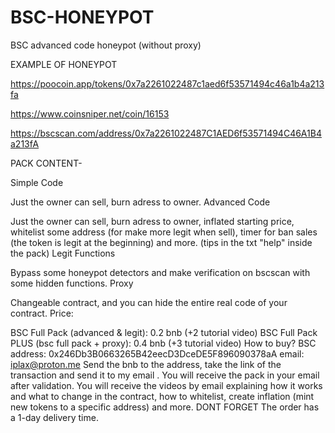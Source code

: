 # BSC-HONEYPOT
BSC advanced code honeypot (without proxy)

EXAMPLE OF HONEYPOT

https://poocoin.app/tokens/0x7a2261022487c1aed6f53571494c46a1b4a213fa

https://www.coinsniper.net/coin/16153

https://bscscan.com/address/0x7a2261022487C1AED6f53571494C46A1B4a213fA

PACK CONTENT-

Simple Code

Just the owner can sell, burn adress to owner.
Advanced Code

Just the owner can sell, burn adress to owner, inflated starting price, whitelist some address (for make more legit when sell), timer for ban sales (the token is legit at the beginning) and more. (tips in the txt "help" inside the pack)
Legit Functions

Bypass some honeypot detectors and make verification on bscscan with some hidden functions.
Proxy

Changeable contract, and you can hide the entire real code of your contract.
Price:

BSC Full Pack (advanced & legit): 0.2 bnb (+2 tutorial video)
BSC Full Pack PLUS (bsc full pack + proxy): 0.4 bnb (+3 tutorial video)
How to buy?
BSC address: 0x246Db3B0663265B42eecD3DceDE5F896090378aA
email: iplax@proton.me
Send the bnb to the address, take the link of the transaction and send it to my email .
You will receive the pack in your email after validation.
You will receive the videos by email explaining how it works and what to change in the contract, how to whitelist, create inflation (mint new tokens to a specific address) and more.
DONT FORGET
The order has a 1-day delivery time.
